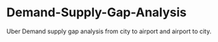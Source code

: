 # Demand-Supply-Gap-Analysis
Uber Demand supply gap analysis from city to airport and airport to city.
